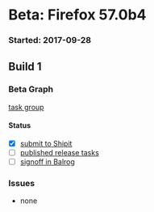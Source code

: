 # Beta: Firefox 57.0b4

### Started: 2017-09-28

## Build 1

### Beta Graph
[task group](https://tools.taskcluster.net/push-inspector/#/deNL0h2DTy6JN_rrrUqY4w)


#### Status
- [x] [submit to Shipit](https://wiki.mozilla.org/Release:Release_Automation_on_Mercurial:Starting_a_Release#Submit_to_Ship_It)
- [ ] [published release tasks](../how-tos/relpro.md#4-publish-release)
- [ ] [signoff in Balrog](../how-tos/relpro.md#3-signoffs)

### Issues
- none

